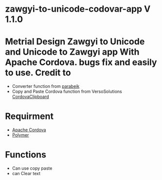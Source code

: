 # zawgyi-to-unicode-codovar-app V 1.1.0
Metrial Design Zawgyi to Unicode and Unicode to Zawgyi app With Apache Cordova. bugs fix and easily to use.
Credit to
=========
* Converter function from [parabeik](https://github.com/ngwestar/parabaik)
* Copy and Paste Cordova function from VersoSolutions [CordovaClipboard](https://github.com/VersoSolutions/CordovaClipboard)

Requirment
=========
* [Apache Cordova](https://cordova.apache.org/)
* [Polymer](polymer-project.org)


Functions
=========
* Can use copy paste
* can Clear text

